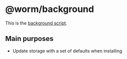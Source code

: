 # @worm/background

This is the
[background script](https://developer.mozilla.org/en-US/docs/Mozilla/Add-ons/WebExtensions/Background_scripts).

## Main purposes

- Update storage with a set of defaults when installing
